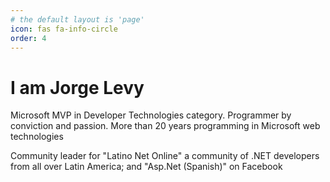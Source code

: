 ```yaml
---
# the default layout is 'page'
icon: fas fa-info-circle
order: 4
---
```


# I am Jorge Levy
Microsoft MVP in Developer Technologies category. Programmer by conviction and passion. More than 20 years programming in Microsoft web technologies

Community leader for "Latino Net Online" a community of .NET developers from all over Latin America; and "Asp.Net (Spanish)" on Facebook
